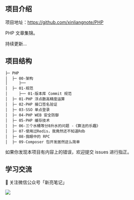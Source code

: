 ## 项目介绍

项目地址：https://github.com/xinliangnote/PHP

PHP 文章集锦。

持续更新... 

## 项目结构

```
├─ PHP
│  ├─ 00-架构
│     ├── 
│  ├─ 01-规范
│     ├── 01-版本库 Commit 规范
│  ├─ 01-PHP 浮点数高精度运算
│  ├─ 02-PHP 接口签名验证
│  ├─ 03-SSO 单点登录
│  ├─ 04-PHP WEB 安全防御
│  ├─ 05-PHP 缓存技术
│  ├─ 06-三个水桶等分8升水的问题 -《算法的乐趣》
│  ├─ 07-使用过Redis，我竟然还不知道Rdb
│  ├─ 08-我眼中的 RPC
│  ├─ 09-Composer 包开发居然这么简单
```

如果你发现本项目有内容上的错误，欢迎提交 issues 进行指正。

## 学习交流

:star2: 关注微信公众号「新亮笔记」

![](https://github.com/xinliangnote/Go/blob/master/00-基础语法/images/qr.jpg)

